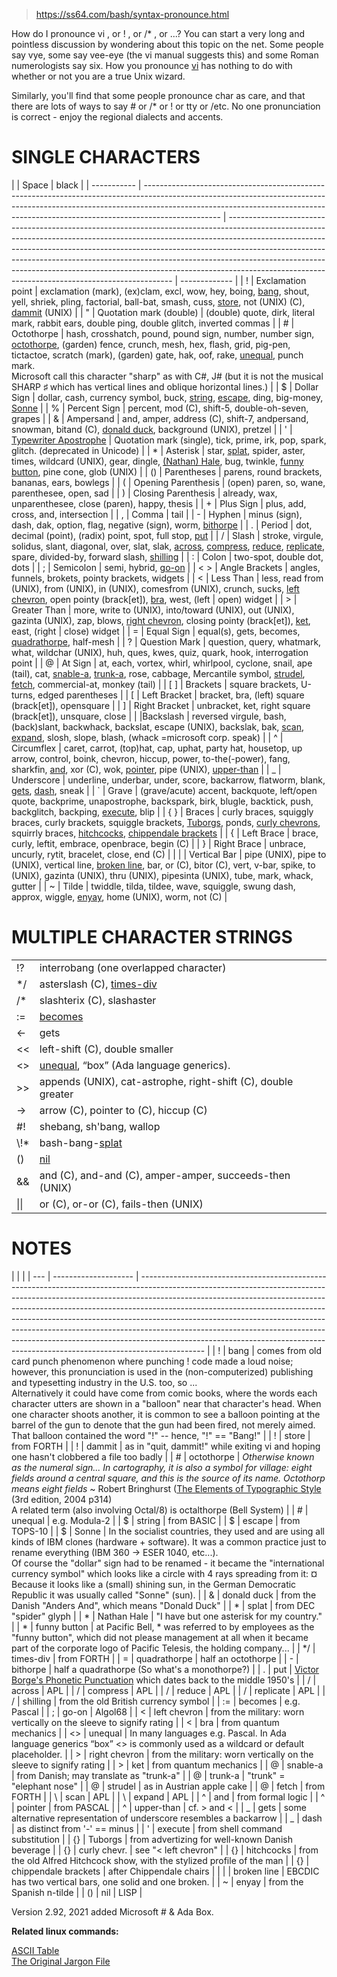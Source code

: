 
> https://ss64.com/bash/syntax-pronounce.html

How do I pronounce vi , or ! , or /\* , or ...? You can start a very long and pointless discussion by wondering about this topic on the net. Some people say vye, some say vee-eye (the vi manual suggests this) and some Roman numerologists say six. How you pronounce [vi](https://ss64.com/vi.html) has nothing to do with whether or not you are a true Unix wizard.

Similarly, you'll find that some people pronounce char as care, and that there are lots of ways to say # or /\* or ! or tty or /etc. No one pronunciation is correct - enjoy the regional dialects and accents.

# SINGLE CHARACTERS

|             | Space                                                                                                                                                                                                                                                         | black                                                                                                                                                                                                                                                                                                                                                                                                                                                                  |
| ----------- | ------------------------------------------------------------------------------------------------------------------------------------------------------------------------------------------------------------------------------------------------------------- | ---------------------------------------------------------------------------------------------------------------------------------------------------------------------------------------------------------------------------------------------------------------------------------------------------------------------------------------------------------------------------------------------------------------------------------------------------------------------- | ------------- |
| !           | Exclamation point                                                                                                                                                                                                                                             | exclamation (mark), (ex)clam, excl, wow, hey, boing, [bang](https://ss64.com/bash/syntax-pronounce.html#01), shout, yell, shriek, pling, factorial, ball-bat, smash, cuss, [store](https://ss64.com/bash/syntax-pronounce.html#02), not (UNIX) (C), [dammit](https://ss64.com/bash/syntax-pronounce.html#03) (UNIX)                                                                                                                                                    |
| "           | Quotation mark (double)                                                                                                                                                                                                                                       | (double) quote, dirk, literal mark, rabbit ears, double ping, double glitch, inverted commas                                                                                                                                                                                                                                                                                                                                                                           |
| #           | Octothorpe                                                                                                                                                                                                                                                    | hash, crosshatch, pound, pound sign, number, number sign, [octothorpe](https://ss64.com/bash/syntax-pronounce.html#04), (garden) fence, crunch, mesh, hex, flash, grid, pig-pen, tictactoe, scratch (mark), (garden) gate, hak, oof, rake, [unequal](https://ss64.com/bash/syntax-pronounce.html#05), punch mark. <br> Microsoft call this character "sharp" as with C#, J# (but it is not the musical SHARP ♯ which has vertical lines and oblique horizontal lines.) |
| $           | Dollar Sign                                                                                                                                                                                                                                                   | dollar, cash, currency symbol, buck, [string](https://ss64.com/bash/syntax-pronounce.html#06), [escape](https://ss64.com/bash/syntax-pronounce.html#07), ding, big-money, [Sonne](https://ss64.com/bash/syntax-pronounce.html#08)                                                                                                                                                                                                                                      |
| %           | Percent Sign                                                                                                                                                                                                                                                  | percent, mod (C), shift-5, double-oh-seven, grapes                                                                                                                                                                                                                                                                                                                                                                                                                     |
| &           | Ampersand                                                                                                                                                                                                                                                     | and, amper, address (C), shift-7, andpersand, snowman, bitand (C), [donald duck](https://ss64.com/bash/syntax-pronounce.html#09), background (UNIX), pretzel                                                                                                                                                                                                                                                                                                           |
| '           | [Typewriter Apostrophe](https://apostrophe.how/)                                                                                                                                                                                                              | Quotation mark (single), tick, prime, irk, pop, spark, glitch. (deprecated in Unicode)                                                                                                                                                                                                                                                                                                                                                                                 |
| \*          | Asterisk                                                                                                                                                                                                                                                      | star, [splat](https://ss64.com/bash/syntax-pronounce.html#10), spider, aster, times, wildcard (UNIX), gear, dingle, [(Nathan) Hale](https://ss64.com/bash/syntax-pronounce.html#11), bug, twinkle, [funny button](https://ss64.com/bash/syntax-pronounce.html#12), pine cone, glob (UNIX)                                                                                                                                                                              |
| ()          | Parentheses                                                                                                                                                                                                                                                   | parens, round brackets, bananas, ears, bowlegs                                                                                                                                                                                                                                                                                                                                                                                                                         |
| (           | Opening Parenthesis                                                                                                                                                                                                                                           | (open) paren, so, wane, parenthesee, open, sad                                                                                                                                                                                                                                                                                                                                                                                                                         |
| )           | Closing Parenthesis                                                                                                                                                                                                                                           | already, wax, unparenthesee, close (paren), happy, thesis                                                                                                                                                                                                                                                                                                                                                                                                              |
| +           | Plus Sign                                                                                                                                                                                                                                                     | plus, add, cross, and, intersection                                                                                                                                                                                                                                                                                                                                                                                                                                    |
| ,           | Comma                                                                                                                                                                                                                                                         | tail                                                                                                                                                                                                                                                                                                                                                                                                                                                                   |
| -           | Hyphen                                                                                                                                                                                                                                                        | minus (sign), dash, dak, option, flag, negative (sign), worm, [bithorpe](https://ss64.com/bash/syntax-pronounce.html#15)                                                                                                                                                                                                                                                                                                                                               |
| .           | Period                                                                                                                                                                                                                                                        | dot, decimal (point), (radix) point, spot, full stop, [put](https://ss64.com/bash/syntax-pronounce.html#16)                                                                                                                                                                                                                                                                                                                                                            |
| /           | Slash                                                                                                                                                                                                                                                         | stroke, virgule, solidus, slant, diagonal, over, slat, slak, [across](https://ss64.com/bash/syntax-pronounce.html#17), [compress](https://ss64.com/bash/syntax-pronounce.html#18), [reduce](https://ss64.com/bash/syntax-pronounce.html#19), [replicate](https://ss64.com/bash/syntax-pronounce.html#20), spare, divided-by, forward slash, [shilling](https://ss64.com/bash/syntax-pronounce.html#21)                                                                 |
| :           | Colon                                                                                                                                                                                                                                                         | two-spot, double dot, dots                                                                                                                                                                                                                                                                                                                                                                                                                                             |
| ;           | Semicolon                                                                                                                                                                                                                                                     | semi, hybrid, [go-on](https://ss64.com/bash/syntax-pronounce.html#23)                                                                                                                                                                                                                                                                                                                                                                                                  |
| < >         | Angle Brackets                                                                                                                                                                                                                                                | angles, funnels, brokets, pointy brackets, widgets                                                                                                                                                                                                                                                                                                                                                                                                                     |
| <           | Less Than                                                                                                                                                                                                                                                     | less, read from (UNIX), from (UNIX), in (UNIX), comesfrom (UNIX), crunch, sucks, [left chevron](https://ss64.com/bash/syntax-pronounce.html#24), open pointy (brack\[et\]), [bra](https://ss64.com/bash/syntax-pronounce.html#25), west, (left                                                                                                                                                                                                                         | open) widget  |
| >           | Greater Than                                                                                                                                                                                                                                                  | more, write to (UNIX), into/toward (UNIX), out (UNIX), gazinta (UNIX), zap, blows, [right chevron](https://ss64.com/bash/syntax-pronounce.html#27), closing pointy (brack\[et\]), [ket](https://ss64.com/bash/syntax-pronounce.html#28), east, (right                                                                                                                                                                                                                  | close) widget |
| =           | Equal Sign                                                                                                                                                                                                                                                    | equal(s), gets, becomes, [quadrathorpe](https://ss64.com/bash/syntax-pronounce.html#14), half-mesh                                                                                                                                                                                                                                                                                                                                                                     |
| ?           | Question Mark                                                                                                                                                                                                                                                 | question, query, whatmark, what, wildchar (UNIX), huh, ques, kwes, quiz, quark, hook, interrogation point                                                                                                                                                                                                                                                                                                                                                              |
| @           | At Sign                                                                                                                                                                                                                                                       | at, each, vortex, whirl, whirlpool, cyclone, snail, ape (tail), cat, [snable-a](https://ss64.com/bash/syntax-pronounce.html#29), [trunk-a](https://ss64.com/bash/syntax-pronounce.html#30), rose, cabbage, Mercantile symbol, [strudel](https://ss64.com/bash/syntax-pronounce.html#31), [fetch](https://ss64.com/bash/syntax-pronounce.html#32), commercial-at, monkey (tail)                                                                                         |
| [ ]         | Brackets                                                                                                                                                                                                                                                      | square brackets, U-turns, edged parentheses                                                                                                                                                                                                                                                                                                                                                                                                                            |
| [           | Left Bracket                                                                                                                                                                                                                                                  | bracket, bra, (left) square (brack\[et\]), opensquare                                                                                                                                                                                                                                                                                                                                                                                                                  |
| ]           | Right Bracket                                                                                                                                                                                                                                                 | unbracket, ket, right square (brack\[et\]), unsquare, close                                                                                                                                                                                                                                                                                                                                                                                                            |
| \|Backslash | reversed virgule, bash, (back)slant, backwhack, backslat, escape (UNIX), backslak, bak, [scan](https://ss64.com/bash/syntax-pronounce.html#33), [expand](https://ss64.com/bash/syntax-pronounce.html#34), slosh, slope, blash, (whack =microsoft corp. speak) |
| ^           | Circumflex                                                                                                                                                                                                                                                    | caret, carrot, (top)hat, cap, uphat, party hat, housetop, up arrow, control, boink, chevron, hiccup, power, to-the(-power), fang, sharkfin, [and](https://ss64.com/bash/syntax-pronounce.html#35), xor (C), wok, [pointer](https://ss64.com/bash/syntax-pronounce.html#36), pipe (UNIX), [upper-than](https://ss64.com/bash/syntax-pronounce.html#37)                                                                                                                  |
| \_          | Underscore                                                                                                                                                                                                                                                    | underline, underbar, under, score, backarrow, flatworm, blank, [gets](https://ss64.com/bash/syntax-pronounce.html#38), [dash](https://ss64.com/bash/syntax-pronounce.html#39), sneak                                                                                                                                                                                                                                                                                   |
| `           | Grave                                                                                                                                                                                                                                                         | (grave/acute) accent, backquote, left/open quote, backprime, unapostrophe, backspark, birk, blugle, backtick, push, backglitch, backping, [execute](https://ss64.com/bash/syntax-pronounce.html#40), blip                                                                                                                                                                                                                                                              |
| { }         | Braces                                                                                                                                                                                                                                                        | curly braces, squiggly braces, curly brackets, squiggle brackets, [Tuborgs](https://ss64.com/bash/syntax-pronounce.html#41), ponds, [curly chevrons](https://ss64.com/bash/syntax-pronounce.html#42), squirrly braces, [hitchcocks](https://ss64.com/bash/syntax-pronounce.html#43), [chippendale brackets](https://ss64.com/bash/syntax-pronounce.html#44)                                                                                                            |
| {           | Left Brace                                                                                                                                                                                                                                                    | brace, curly, leftit, embrace, openbrace, begin (C)                                                                                                                                                                                                                                                                                                                                                                                                                    |
| }           | Right Brace                                                                                                                                                                                                                                                   | unbrace, uncurly, rytit, bracelet, close, end (C)                                                                                                                                                                                                                                                                                                                                                                                                                      |
| \|          | Vertical Bar                                                                                                                                                                                                                                                  | pipe (UNIX), pipe to (UNIX), vertical line, [broken line](https://ss64.com/bash/syntax-pronounce.html#45), bar, or (C), bitor (C), vert, v-bar, spike, to (UNIX), gazinta (UNIX), thru (UNIX), pipesinta (UNIX), tube, mark, whack, gutter                                                                                                                                                                                                                             |
| ~           | Tilde                                                                                                                                                                                                                                                         | twiddle, tilda, tildee, wave, squiggle, swung dash, approx, wiggle, [enyay](https://ss64.com/bash/syntax-pronounce.html#46), home (UNIX), worm, not (C)                                                                                                                                                                                                                                                                                                                |

# MULTIPLE CHARACTER STRINGS

|       |                                                                                           |
| ----- | ----------------------------------------------------------------------------------------- |
| !?    | interrobang (one overlapped character)                                                    |
| \*/   | asterslash (C), [times-div](https://ss64.com/bash/syntax-pronounce.html#13)               |
| /\*   | slashterix (C), slashaster                                                                |
| :=    | [becomes](https://ss64.com/bash/syntax-pronounce.html#22)                                 |
| <-    | gets                                                                                      |
| <<    | left-shift (C), double smaller                                                            |
| <>    | [unequal](https://ss64.com/bash/syntax-pronounce.html#26), “box” (Ada language generics). |
| >>    | appends (UNIX), cat-astrophe, right-shift (C), double greater                             |
| ->    | arrow (C), pointer to (C), hiccup (C)                                                     |
| #!    | shebang, sh'bang, wallop                                                                  |
| \\!\* | bash-bang-[splat](https://ss64.com/bash/syntax-pronounce.html#10)                         |
| ()    | [nil](https://ss64.com/bash/syntax-pronounce.html#47)                                     |
| &&    | and (C), and-and (C), amper-amper, succeeds-then (UNIX)                                   |
| \|\|  | or (C), or-or (C), fails-then (UNIX)                                                      |

# NOTES

|     |                      |
| --- | -------------------- | ---------------------------------------------------------------------------------------------------------------------------------------------------------------------------------------------------------------------------------------------------------------------------------------------------------------------------------------------------------------------------------------------------------------------------------------------------------------------------------------------------------------------------------------------------------------------------------- |
| !   | bang                 | comes from old card punch phenomenon where punching ! code made a loud noise; however, this pronunciation is used in the (non-computerized) publishing and typesetting industry in the U.S. too, so ... <br>Alternatively it could have come from comic books, where the words each character utters are shown in a "balloon" near that character's head. When one character shoots another, it is common to see a balloon pointing at the barrel of the gun to denote that the gun had been fired, not merely aimed. That balloon contained the word "!" -- hence, "!" == "Bang!" |
| !   | store                | from FORTH                                                                                                                                                                                                                                                                                                                                                                                                                                                                                                                                                                         |
| !   | dammit               | as in "quit, dammit!" while exiting vi and hoping one hasn't clobbered a file too badly                                                                                                                                                                                                                                                                                                                                                                                                                                                                                            |
| #   | octothorpe           | _Otherwise known as the numeral sign... In cartography, it is also a symbol for village: eight fields around a central square, and this is the source of its name. Octothorp means eight fields_ ~ Robert Bringhurst ([The Elements of Typographic Style](https://www.amazon.com/gp/product/0881792128/ref=as_li_ss_tl?ie=UTF8&camp=1789&creative=390957&creativeASIN=0881792128&linkCode=as2&tag=ss64) (3rd edition, 2004 p314) <br>A related term (also involving Octal/8) is octalthorpe (Bell System)                                                                          |
| #   | unequal              | e.g. Modula-2                                                                                                                                                                                                                                                                                                                                                                                                                                                                                                                                                                      |
| $   | string               | from BASIC                                                                                                                                                                                                                                                                                                                                                                                                                                                                                                                                                                         |
| $   | escape               | from TOPS-10                                                                                                                                                                                                                                                                                                                                                                                                                                                                                                                                                                       |
| $   | Sonne                | In the socialist countries, they used and are using all kinds of IBM clones (hardware + software). It was a common practice just to rename everything (IBM 360 → ESER 1040, etc...).<br> Of course the "dollar" sign had to be renamed - it became the "international currency symbol" which looks like a circle with 4 rays spreading from it: ¤ <br> Because it looks like a (small) shining sun, in the German Democratic Republic it was usually called "Sonne" (sun).                                                                                                         |
| &   | donald duck          | from the Danish "Anders And", which means "Donald Duck"                                                                                                                                                                                                                                                                                                                                                                                                                                                                                                                            |
| \*  | splat                | from DEC "spider" glyph                                                                                                                                                                                                                                                                                                                                                                                                                                                                                                                                                            |
| \*  | Nathan Hale          | "I have but one asterisk for my country."                                                                                                                                                                                                                                                                                                                                                                                                                                                                                                                                          |
| \*  | funny button         | at Pacific Bell, \* was referred to by employees as the "funny button", which did not please management at all when it became part of the corporate logo of Pacific Telesis, the holding company...                                                                                                                                                                                                                                                                                                                                                                                |
| \*/ | times-div            | from FORTH                                                                                                                                                                                                                                                                                                                                                                                                                                                                                                                                                                         |
| =   | quadrathorpe         | half an octothorpe                                                                                                                                                                                                                                                                                                                                                                                                                                                                                                                                                                 |
| -   | bithorpe             | half a quadrathorpe (So what's a monothorpe?)                                                                                                                                                                                                                                                                                                                                                                                                                                                                                                                                      |
| .   | put                  | [Victor Borge's Phonetic Punctuation](https://www.youtube.com/watch?v=Qf_TDuhk3No) which dates back to the middle 1950's                                                                                                                                                                                                                                                                                                                                                                                                                                                           |
| /   | across               | APL                                                                                                                                                                                                                                                                                                                                                                                                                                                                                                                                                                                |
| /   | compress             | APL                                                                                                                                                                                                                                                                                                                                                                                                                                                                                                                                                                                |
| /   | reduce               | APL                                                                                                                                                                                                                                                                                                                                                                                                                                                                                                                                                                                |
| /   | replicate            | APL                                                                                                                                                                                                                                                                                                                                                                                                                                                                                                                                                                                |
| /   | shilling             | from the old British currency symbol                                                                                                                                                                                                                                                                                                                                                                                                                                                                                                                                               |
| :=  | becomes              | e.g. Pascal                                                                                                                                                                                                                                                                                                                                                                                                                                                                                                                                                                        |
| ;   | go-on                | Algol68                                                                                                                                                                                                                                                                                                                                                                                                                                                                                                                                                                            |
| <   | left chevron         | from the military: worn vertically on the sleeve to signify rating                                                                                                                                                                                                                                                                                                                                                                                                                                                                                                                 |
| <   | bra                  | from quantum mechanics                                                                                                                                                                                                                                                                                                                                                                                                                                                                                                                                                             |
| <>  | unequal              | In many languages e.g. Pascal. In Ada language generics “box” <> is commonly used as a wildcard or default placeholder.                                                                                                                                                                                                                                                                                                                                                                                                                                                            |
| >   | right chevron        | from the military: worn vertically on the sleeve to signify rating                                                                                                                                                                                                                                                                                                                                                                                                                                                                                                                 |
| >   | ket                  | from quantum mechanics                                                                                                                                                                                                                                                                                                                                                                                                                                                                                                                                                             |
| @   | snable-a             | from Danish; may translate as "trunk-a"                                                                                                                                                                                                                                                                                                                                                                                                                                                                                                                                            |
| @   | trunk-a              | "trunk" = "elephant nose"                                                                                                                                                                                                                                                                                                                                                                                                                                                                                                                                                          |
| @   | strudel              | as in Austrian apple cake                                                                                                                                                                                                                                                                                                                                                                                                                                                                                                                                                          |
| @   | fetch                | from FORTH                                                                                                                                                                                                                                                                                                                                                                                                                                                                                                                                                                         |
| \\  | scan                 | APL                                                                                                                                                                                                                                                                                                                                                                                                                                                                                                                                                                                |
| \\  | expand               | APL                                                                                                                                                                                                                                                                                                                                                                                                                                                                                                                                                                                |
| ^   | and                  | from formal logic                                                                                                                                                                                                                                                                                                                                                                                                                                                                                                                                                                  |
| ^   | pointer              | from PASCAL                                                                                                                                                                                                                                                                                                                                                                                                                                                                                                                                                                        |
| ^   | upper-than           | cf. > and <                                                                                                                                                                                                                                                                                                                                                                                                                                                                                                                                                                        |
| \_  | gets                 | some alternative representation of underscore resembles a backarrow                                                                                                                                                                                                                                                                                                                                                                                                                                                                                                                |
| \_  | dash                 | as distinct from '-' == minus                                                                                                                                                                                                                                                                                                                                                                                                                                                                                                                                                      |
| '   | execute              | from shell command substitution                                                                                                                                                                                                                                                                                                                                                                                                                                                                                                                                                    |
| {}  | Tuborgs              | from advertizing for well-known Danish beverage                                                                                                                                                                                                                                                                                                                                                                                                                                                                                                                                    |
| {}  | curly chevr.         | see "< left chevron"                                                                                                                                                                                                                                                                                                                                                                                                                                                                                                                                                               |
| {}  | hitchcocks           | from the old Alfred Hitchcock show, with the stylized profile of the man                                                                                                                                                                                                                                                                                                                                                                                                                                                                                                           |
| {}  | chippendale brackets | after Chippendale chairs                                                                                                                                                                                                                                                                                                                                                                                                                                                                                                                                                           |
| \|  | broken line          | EBCDIC has two vertical bars, one solid and one broken.                                                                                                                                                                                                                                                                                                                                                                                                                                                                                                                            |
| ~   | enyay                | from the Spanish n-tilde                                                                                                                                                                                                                                                                                                                                                                                                                                                                                                                                                           |
| ()  | nil                  | LISP                                                                                                                                                                                                                                                                                                                                                                                                                                                                                                                                                                               |

Version 2.92, 2021 added Microsoft # & Ada Box.

**Related linux commands:**

[ASCII Table](https://ss64.com/ascii.html)  
[The Original Jargon File](https://ss64.com/jargon.html)
